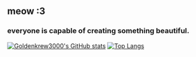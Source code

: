 ## meow :3
### everyone is capable of creating something beautiful. <br>
<!-- ### Pls visit my website, it's hosted on a Nintendo Wii running NetBSD \\(^_^)/ (in bio) (currently offline) -->

[![Goldenkrew3000's GitHub stats](https://github-readme-stats.vercel.app/api?username=goldenkrew3000&theme=shades-of-purple&show-icons=true)]()
[![Top Langs](https://github-readme-stats.vercel.app/api/top-langs/?username=Goldenkrew3000&theme=shades-of-purple&layout=donut)]()
